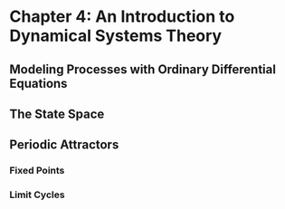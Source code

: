 # Chapter 4: An Introduction to Dynamical Systems Theory

## Modeling Processes with Ordinary Differential Equations

## The State Space

## Periodic Attractors

### Fixed Points

### Limit Cycles